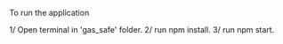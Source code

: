 To run the application

1/ Open terminal in 'gas_safe' folder.
2/ run npm install.
3/ run npm start.
